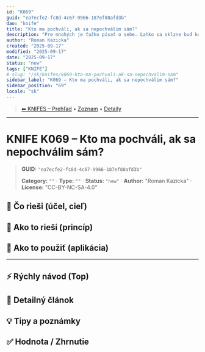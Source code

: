 ```yaml
---
id: "K069"
guid: "ea7ecfe2-fc8d-4c67-9966-187ef88afd3b"
dao: "knife"
title: "Kto ma pochváli, ak sa nepochválim sám?"
description: "Pre mnohých je ťažko písať o sebe. Ľahko sa skĺzne buď ku preceňovaniu, alebo naopak ku podceňovaniu."
author: "Roman Kazicka"
created: "2025-09-17"
modified: "2025-09-17"
date: "2025-09-17"
status: "new"
tags: ["KNIFE"]
# slug: "/sk/knifes/k069-kto-ma-pochvali-ak-sa-nepochvalim-sam"
sidebar_label: "K069 – Kto ma pochváli, ak sa nepochválim sám?"
sidebar_position: "69"
locale: "sk"
---
```

<!-- body:start -->

<!-- nav:knifes -->
> [⬅ KNIFES – Prehľad](../overview.md) • [Zoznam](../KNIFE_Overview_List.md) • [Detaily](../KNIFE_Overview_Details.md)
---
# KNIFE K069 – Kto ma pochváli, ak sa nepochválim sám?
<!-- fm-visible: start -->

> **GUID:** `"ea7ecfe2-fc8d-4c67-9966-187ef88afd3b"`
>   
> **Category:** `""` · **Type:** `""` · **Status:** `"new"` · **Author:** "Roman Kazicka" · **License:** "CC-BY-NC-SA-4.0"
<!-- fm-visible: end -->


## 🎯 Čo rieši (účel, cieľ)

## 🧩 Ako to rieši (princíp)

## 🧪 Ako to použiť (aplikácia)

---

## ⚡ Rýchly návod (Top)

## 📜 Detailný článok

## 💡 Tipy a poznámky

## ✅ Hodnota / Zhrnutie
